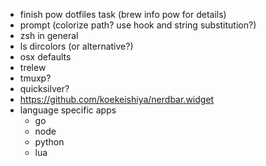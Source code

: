 - finish pow dotfiles task (brew info pow for details)
- prompt (colorize path? use hook and string substitution?)
- zsh in general
- ls dircolors (or alternative?)
- osx defaults
- trelew
- tmuxp?
- quicksilver?
- https://github.com/koekeishiya/nerdbar.widget
- language specific apps
  - go
  - node
  - python
  - lua
